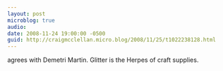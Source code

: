 ```yaml
---
layout: post
microblog: true
audio: 
date: 2008-11-24 19:00:00 -0500
guid: http://craigmcclellan.micro.blog/2008/11/25/t1022238128.html
---
```

agrees with Demetri Martin. Glitter is the Herpes of craft supplies.
